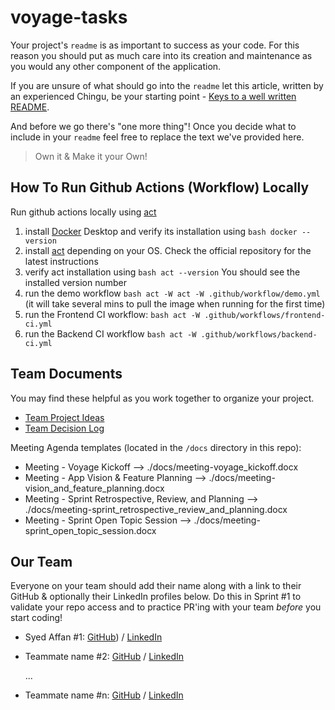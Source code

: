 # voyage-tasks

Your project's `readme` is as important to success as your code. For 
this reason you should put as much care into its creation and maintenance
as you would any other component of the application.

If you are unsure of what should go into the `readme` let this article,
written by an experienced Chingu, be your starting point - 
[Keys to a well written README](https://tinyurl.com/yk3wubft).

And before we go there's "one more thing"! Once you decide what to include
in your `readme` feel free to replace the text we've provided here.

> Own it & Make it your Own!

## How To Run Github Actions (Workflow) Locally
Run github actions locally using [act](https://github.com/nektos/act)
1. install [Docker](https://docs.docker.com/get-started/get-docker/) Desktop and verify its installation using ```bash docker --version```
2. install [act](https://nektosact.com/installation/index.html) depending on your OS. Check the official repository for the latest instructions
3. verify act installation using ```bash act --version``` You should see the installed version number
4. run the demo workflow ```bash act -W act -W .github/workflow/demo.yml``` (it will take several mins to pull the image when running for the first time)
4. run the Frontend CI workflow: ```bash act -W .github/workflows/frontend-ci.yml```
5. run the Backend CI workflow ```bash act -W .github/workflows/backend-ci.yml```

## Team Documents

You may find these helpful as you work together to organize your project.

- [Team Project Ideas](./docs/team_project_ideas.md)
- [Team Decision Log](./docs/team_decision_log.md)

Meeting Agenda templates (located in the `/docs` directory in this repo):

- Meeting - Voyage Kickoff --> ./docs/meeting-voyage_kickoff.docx
- Meeting - App Vision & Feature Planning --> ./docs/meeting-vision_and_feature_planning.docx
- Meeting - Sprint Retrospective, Review, and Planning --> ./docs/meeting-sprint_retrospective_review_and_planning.docx
- Meeting - Sprint Open Topic Session --> ./docs/meeting-sprint_open_topic_session.docx

## Our Team

Everyone on your team should add their name along with a link to their GitHub
& optionally their LinkedIn profiles below. Do this in Sprint #1 to validate
your repo access and to practice PR'ing with your team *before* you start
coding!

- Syed Affan #1: [GitHub](http://github.com/affan880)) / [LinkedIn](http://linkedin.com/in/syed-affan/)
- Teammate name #2: [GitHub](https://github.com/ghaccountname) / [LinkedIn](https://linkedin.com/in/liaccountname)

   ...
- Teammate name #n: [GitHub](https://github.com/ghaccountname) / [LinkedIn](https://linkedin.com/in/liaccountname)
